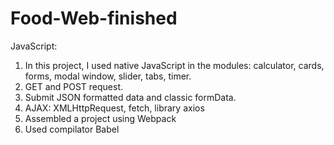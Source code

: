 # Food-Web-finished

JavaScript:
1. In this project, I used native JavaScript in the modules: calculator, cards, forms, modal window, slider, tabs, timer.
2. GET and POST request.
3. Submit JSON formatted data and classic formData.
4. AJAX: XMLHttpRequest, fetch, library axios
5. Assembled a project using Webpack
6. Used compilator Babel
